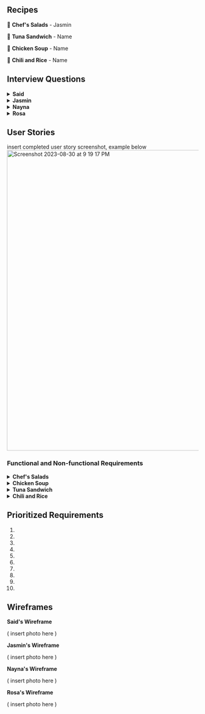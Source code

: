 ## Recipes

🥗 **Chef's Salads** - Jasmin

🥪 **Tuna Sandwich** - Name

🥘 **Chicken Soup** - Name

🍛 **Chili and Rice** - Name

## Interview Questions
<details> <summary><b>Said</b></summary>

1. 

2.

3.

4.

5.

6.

7.

8.

9.

10.
</details>

<details> <summary><b>Jasmin</b></summary>
  
1. What are the main ingredients that should be included in a chef salad recipe for the RT5000?

2. Should the recipes focus on certain salad greens like romaine, spinach, arugula, etc. or allow for a mix?

3. What types of proteins would you want incorporated - grilled chicken, hard boiled eggs, tuna, etc.?

4. Would you want recipes that include cheese or avoid dairy? If so, what types of cheese?

5. What chopped vegetables should be standard for these chef salad recipes - tomatoes, cucumbers, peppers, etc.?

6. Would croutons or crunchy toppings be a desired ingredient?

7. What types of dressings would you want as options - vinaigrettes, creamy dressings, oil and vinegar, etc.?

8. Should there be recipes for both side salad portions and entree-sized salads?

9. How should the robot handle chopping and mixing ingredients? Does the order matter?

10. What bowl or container should the robot plan to assemble and serve the salad in?
</details>

<details> <summary><b>Nayna</b></summary>
  
1. 

2.

3.

4.

5.

6.

7.

8.

9.

10.
</details>

<details> <summary><b>Rosa</b></summary>
  
1. 

2.

3.

4.

5.

6.

7.

8.

9.

10.
</details>

## User Stories

insert completed user story screenshot, example below
<img width="790" alt="Screenshot 2023-08-30 at 9 19 17 PM" src="https://github.com/rosasam17/RobotApp/assets/63333003/5d36f46c-daad-4096-906b-66ff65fdacb7">

### Functional and Non-functional Requirements

<details> <summary><b>Chef's Salads</b></summary>
  
1. 
   Functional: Include diced chicken and cheddar cheese as ingredients.
   
   Non-functional: Use child-safe knives and prep 30% smaller salad portions.

3.  
   Functional: Include tuna and chopped hard boiled eggs as protein options.

   Non-functional: Allow user to select desired portion size up to 2 cups.

5. 
   Functional: Offer low-calorie dressing options like vinaigrette.
   
   Non-functional: Allow user to cap maximum calories for salad recipe.

7. 
   Functional: Include menu of vegetable options like tomatoes, peppers, onions, etc. to add.
   
   Non-functional: Robot should slice veggies into uniform thin slices for best mouthfeel.

8. 
   Functional: Leave out croutons and select gluten-free dressings.

   Non-functional: Check all ingredients for gluten and confirm recipe is gluten-free.

1.
    Functional: Default to entree-sized portions with added protein.

    Non-functional: Salad must contain at least 15g protein.


3. Functional: Include bacon bits, cucumber, beets, and onion as ingredient options.

    Non-functional: Dressings must be creamy ranch or balsamic vinaigrette.


3. Functional: Do not include nuts among ingredient options.

   Non-functional: Confirm no risk of cross-contamination from manufacturing.

5. Functional: Prompt user to add ingredients to robot immediately before preparing recipe.

   Non-functional: All ingredients must be used within 5 days of purchase.
   
</details>

<details> <summary><b>Chicken Soup</b></summary>
  
1. 
   Functional: 
   
   Non-functional:

2. 
   Functional: 
   
   Non-functional: 

3. 
   Functional: 
   
   Non-functional:

4. 
   Functional: 
   
   Non-functional:

5. 
   Functional: 
   
   Non-functional:

6. 
   Functional: 
   
   Non-functional: 

7. 
   Functional: 
   
   Non-functional:

8. 
   Functional: 
   
   Non-functional:

9. 
   Functional: 
   
   Non-functional:

10.  Functional:
    
     Non-functional:

</details>

<details> <summary><b>Tuna Sandwich</b></summary>
  
1. 
   Functional: 
   
   Non-functional:

2. 
   Functional: 
   
   Non-functional: 

3. 
   Functional: 
   
   Non-functional:

4. 
   Functional: 
   
   Non-functional:

5. 
   Functional: 
   
   Non-functional:

6. 
   Functional: 
   
   Non-functional: 

7. 
   Functional: 
   
   Non-functional:

8. 
   Functional: 
   
   Non-functional:

9. 
   Functional: 
   
   Non-functional:

10.  Functional:
    
     Non-functional:

</details>

<details> <summary><b>Chili and Rice</b></summary>
  
1. 
   Functional: 
   
   Non-functional:

2. 
   Functional: 
   
   Non-functional: 

3. 
   Functional: 
   
   Non-functional:

4. 
   Functional: 
   
   Non-functional:

5. 
   Functional: 
   
   Non-functional:

6. 
   Functional: 
   
   Non-functional: 

7. 
   Functional: 
   
   Non-functional:

8. 
   Functional: 
   
   Non-functional:

9. 
   Functional: 
   
   Non-functional:

10.  Functional:

     Non-functional:

</details>

## Prioritized Requirements

1.

2.

3.

4.

5.

6.

7.

8.

9.

10.

## Wireframes

**Said's Wireframe**

( insert photo here ) 

**Jasmin's Wireframe**

( insert photo here ) 

**Nayna's Wireframe**

( insert photo here ) 

**Rosa's Wireframe**

( insert photo here ) 
